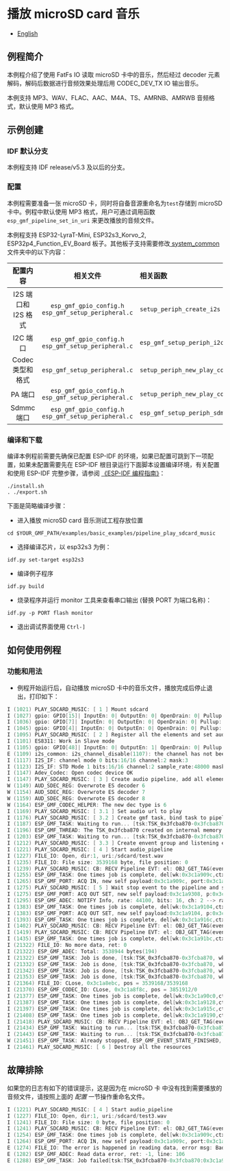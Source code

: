 # 播放 microSD card 音乐

- [English](./README.md)

## 例程简介

本例程介绍了使用 FatFs IO 读取 microSD 卡中的音乐，然后经过 decoder 元素解码，解码后数据进行音频效果处理后用 CODEC_DEV_TX IO 输出音乐。

本例支持 MP3、WAV、FLAC、AAC、M4A、TS、AMRNB、AMRWB 音频格式，默认使用 MP3 格式。

## 示例创建

### IDF 默认分支

本例程支持 IDF release/v5.3 及以后的分支。

### 配置

本例程需要准备一张 microSD 卡，同时将自备音源重命名为`test`存储到 microSD 卡中。例程中默认使用 MP3 格式，用户可通过调用函数 `esp_gmf_pipeline_set_in_uri` 来更改播放的音频文件。

本例程支持 ESP32-LyraT-Mini, ESP32s3_Korvo_2, ESP32p4_Function_EV_Board 板子。其他板子支持需要修改[ system_common ](../../system_common) 文件夹中的以下内容：

| 配置内容 | 相关文件 |  相关函数   |
|:----:| :-----: | :---- |
|I2S 端口和 I2S 格式| `esp_gmf_gpio_config.h`<br>`esp_gmf_setup_peripheral.c` | `setup_periph_create_i2s` |
|I2C 端口| `esp_gmf_gpio_config.h`<br>`esp_gmf_setup_peripheral.c` | `esp_gmf_setup_periph_i2c` |
|Codec 类型和格式|`esp_gmf_setup_peripheral.c` |`setup_periph_new_play_codec`  |
|PA 端口| `esp_gmf_gpio_config.h`<br>`esp_gmf_setup_peripheral.c` | `setup_periph_new_play_codec` |
|Sdmmc 端口| `esp_gmf_gpio_config.h`<br>`esp_gmf_setup_peripheral.c` | `esp_gmf_setup_periph_sdmmc` |

### 编译和下载

编译本例程前需要先确保已配置 ESP-IDF 的环境，如果已配置可跳到下一项配置，如果未配置需要先在 ESP-IDF 根目录运行下面脚本设置编译环境，有关配置和使用 ESP-IDF 完整步骤，请参阅 [《ESP-IDF 编程指南》](https://docs.espressif.com/projects/esp-idf/zh_CN/latest/esp32s3/index.html)：

```
./install.sh
. ./export.sh
```

下面是简略编译步骤：

- 进入播放 microSD card 音乐测试工程存放位置

```
cd $YOUR_GMF_PATH/examples/basic_examples/pipeline_play_sdcard_music
```

- 选择编译芯片，以 esp32s3 为例：

```
idf.py set-target esp32s3
```

- 编译例子程序

```
idf.py build
```

- 烧录程序并运行 monitor 工具来查看串口输出 (替换 PORT 为端口名称)：

```
idf.py -p PORT flash monitor
```

- 退出调试界面使用 ``Ctrl-]``

## 如何使用例程

### 功能和用法

- 例程开始运行后，自动播放 microSD 卡中的音乐文件，播放完成后停止退出，打印如下：

```c
I (1021) PLAY_SDCARD_MUSIC: [ 1 ] Mount sdcard
I (1027) gpio: GPIO[15]| InputEn: 0| OutputEn: 0| OpenDrain: 0| Pullup: 1| Pulldown: 0| Intr:0
I (1036) gpio: GPIO[7]| InputEn: 0| OutputEn: 0| OpenDrain: 0| Pullup: 1| Pulldown: 0| Intr:0
I (1045) gpio: GPIO[4]| InputEn: 0| OutputEn: 0| OpenDrain: 0| Pullup: 1| Pulldown: 0| Intr:0
I (1095) PLAY_SDCARD_MUSIC: [ 2 ] Register all the elements and set audio information to play codec device
I (1101) ES8311: Work in Slave mode
I (1105) gpio: GPIO[48]| InputEn: 0| OutputEn: 1| OpenDrain: 0| Pullup: 0| Pulldown: 0| Intr:0
E (1109) i2s_common: i2s_channel_disable(1107): the channel has not been enabled yet
I (1117) I2S_IF: channel mode 0 bits:16/16 channel:2 mask:3
I (1123) I2S_IF: STD Mode 1 bits:16/16 channel:2 sample_rate:48000 mask:3
I (1147) Adev_Codec: Open codec device OK
I (1147) PLAY_SDCARD_MUSIC: [ 3 ] Create audio pipeline, add all elements to pipeline
W (1149) AUD_SDEC_REG: Overwrote ES decoder 6
W (1154) AUD_SDEC_REG: Overwrote ES decoder 7
W (1159) AUD_SDEC_REG: Overwrote ES decoder 8
W (1164) ESP_GMF_CODEC_HELPER: The new dec type is 6
I (1169) PLAY_SDCARD_MUSIC: [ 3.1 ] Set audio url to play
I (1176) PLAY_SDCARD_MUSIC: [ 3.2 ] Create gmf task, bind task to pipeline and load linked element jobs to the bind task
I (1187) ESP_GMF_TASK: Waiting to run... [tsk:TSK_0x3fcba870-0x3fcba870, wk:0x0, run:0]
I (1196) ESP_GMF_THREAD: The TSK_0x3fcba870 created on internal memory
I (1203) ESP_GMF_TASK: Waiting to run... [tsk:TSK_0x3fcba870-0x3fcba870, wk:0x3c1a909c, run:0]
I (1212) PLAY_SDCARD_MUSIC: [ 3.3 ] Create envent group and listening event from pipeline
I (1221) PLAY_SDCARD_MUSIC: [ 4 ] Start audio_pipeline
I (1227) FILE_IO: Open, dir:1, uri:/sdcard/test.wav
I (1235) FILE_IO: File size: 3539168 byte, file position: 0
I (1239) PLAY_SDCARD_MUSIC: CB: RECV Pipeline EVT: el: OBJ_GET_TAG(event->from)-0x3c1a88b0, type: 2000, sub: ESP_GMF_EVENT_STATE_OPENING, payload: 0x0, size: 0, 0x3fcbb780
I (1255) ESP_GMF_TASK: One times job is complete, del[wk:0x3c1a909c,ctx:0x3c1a88e8, label:decoder_open]
I (1265) ESP_GMF_PORT: ACQ IN, new self payload:0x3c1a909c, port:0x3c1a8f48, el:0x3c1a88e8-decoder
I (1275) PLAY_SDCARD_MUSIC: [ 5 ] Wait stop event to the pipeline and stop all the pipeline
I (1275) ESP_GMF_PORT: ACQ OUT SET, new self payload:0x3c1a9308, p:0x3c1a8ae8, el:0x3c1a88e8-decoder
I (1295) ESP_GMF_ADEC: NOTIFY Info, rate: 44100, bits: 16, ch: 2 --> rate: 44100, bits: 16, ch: 2
I (1383) ESP_GMF_TASK: One times job is complete, del[wk:0x3c1a9104,ctx:0x3c1a89dc, label:rate_cvt_open]
I (1383) ESP_GMF_PORT: ACQ OUT SET, new self payload:0x3c1a9104, p:0x3c1a8c90, el:0x3c1a89dc-rate_cvt
I (1393) ESP_GMF_TASK: One times job is complete, del[wk:0x3c1a916c,ctx:0x3c1a8b70, label:ch_cvt_open]
I (1402) PLAY_SDCARD_MUSIC: CB: RECV Pipeline EVT: el: OBJ_GET_TAG(event->from)-0x3c1a8d18, type: 3000, sub: ESP_GMF_EVENT_STATE_INITIALIZED, payload: 0x3fcbb3e0, size: 12, 0x3fcbb780
I (1419) PLAY_SDCARD_MUSIC: CB: RECV Pipeline EVT: el: OBJ_GET_TAG(event->from)-0x3c1a8d18, type: 2000, sub: ESP_GMF_EVENT_STATE_RUNNING, payload: 0x0, size: 0, 0x3fcbb780
I (1435) ESP_GMF_TASK: One times job is complete, del[wk:0x3c1a91bc,ctx:0x3c1a8d18, label:bit_cvt_open]
I (21322) FILE_IO: No more data, ret: 0
I (21322) ESP_GMF_ADEC: Total: 3538944 bytes(194)
I (21322) ESP_GMF_TASK: Job is done, [tsk:TSK_0x3fcba870-0x3fcba870, wk:0x3c1a90d0, job:0x3c1a88e8-decoder_proc]
I (21332) ESP_GMF_TASK: Job is done, [tsk:TSK_0x3fcba870-0x3fcba870, wk:0x3c1a9138, job:0x3c1a89dc-rate_cvt_proc]
I (21342) ESP_GMF_TASK: Job is done, [tsk:TSK_0x3fcba870-0x3fcba870, wk:0x3c1a918c, job:0x3c1a8b70-ch_cvt_proc]
I (21353) ESP_GMF_TASK: Job is done, [tsk:TSK_0x3fcba870-0x3fcba870, wk:0x3c1a91f0, job:0x3c1a8d18-bit_cvt_proc]
I (21364) FILE_IO: CLose, 0x3c1a8ebc, pos = 3539168/3539168
I (21370) ESP_GMF_CODEC_IO: CLose, 0x3c1a8f8c, pos = 3851912/0
I (21377) ESP_GMF_TASK: One times job is complete, del[wk:0x3c1a90c0,ctx:0x3c1a88e8, label:decoder_close]
I (21387) ESP_GMF_TASK: One times job is complete, del[wk:0x3c1a9128,ctx:0x3c1a89dc, label:rate_cvt_close]
I (21397) ESP_GMF_TASK: One times job is complete, del[wk:0x3c1a915c,ctx:0x3c1a8b70, label:ch_cvt_close]
I (21408) ESP_GMF_TASK: One times job is complete, del[wk:0x3c1a9190,ctx:0x3c1a8d18, label:bit_cvt_close]
I (21418) PLAY_SDCARD_MUSIC: CB: RECV Pipeline EVT: el: OBJ_GET_TAG(event->from)-0x3c1a88b0, type: 2000, sub: ESP_GMF_EVENT_STATE_FINISHED, payload: 0x0, size: 0, 0x3fcbb780
I (21434) ESP_GMF_TASK: Waiting to run... [tsk:TSK_0x3fcba870-0x3fcba870, wk:0x0, run:0]
I (21443) ESP_GMF_TASK: Waiting to run... [tsk:TSK_0x3fcba870-0x3fcba870, wk:0x0, run:0]
W (21451) ESP_GMF_TASK: Already stopped, ESP_GMF_EVENT_STATE_FINISHED, [TSK_0x3fcba870,0x3fcba870]
I (21461) PLAY_SDCARD_MUSIC: [ 6 ] Destroy all the resources
```

## 故障排除

如果您的日志有如下的错误提示，这是因为在 microSD 卡 中没有找到需要播放的音频文件，请按照上面的 *配置* 一节操作重命名文件。

```c
I (1221) PLAY_SDCARD_MUSIC: [ 4 ] Start audio_pipeline
I (1227) FILE_IO: Open, dir:1, uri:/sdcard/test3.wav
I (1241) FILE_IO: File size: 0 byte, file position: 0
I (1241) PLAY_SDCARD_MUSIC: CB: RECV Pipeline EVT: el: OBJ_GET_TAG(event->from)-0x3c1a88b0, type: 2000, sub: ESP_GMF_EVENT_STATE_OPENING, payload: 0x0, size: 0, 0x3fcbb780
I (1254) ESP_GMF_TASK: One times job is complete, del[wk:0x3c1a909c,ctx:0x3c1a88e8, label:decoder_open]
I (1264) ESP_GMF_PORT: ACQ IN, new self payload:0x3c1a909c, port:0x3c1a8f48, el:0x3c1a88e8-decoder
E (1274) FILE_IO: The error is happened in reading data, error msg: Bad file number
E (1282) ESP_GMF_ADEC: Read data error, ret: -1, line: 106
E (1288) ESP_GMF_TASK: Job failed[tsk:TSK_0x3fcba870-0x3fcba870:0x3c1a90d0-0x3c1a88e8-decoder_proc], ret:-1, st:ESP_GMF_EVENT_STATE_RUNNING
```
